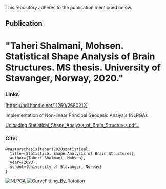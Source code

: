 This repository adheres to the publication mentioned below.

## Publication
# "Taheri Shalmani, Mohsen. Statistical Shape Analysis of Brain Structures. MS thesis. University of Stavanger, Norway, 2020."

### Links 
[https://hdl.handle.net/11250/2680212]

Implementation of Non-linear Principal Geodesic Analysis (NLPGA).

[Uploading Statistical_Shape_Analysis_of_Brain_Structures.pdf…]()


### Cite:
```
@mastersthesis{taheri2020statistical,
  title={Statistical Shape Analysis of Brain Structures},
  author={Taheri Shalmani, Mohsen},
  year={2020},
  school={University of Stavanger, Norway}
}
```

![NLPGA](https://github.com/MohsenTaheriShalmani/Nonlinear_Principal_Geodesic_Analysis/assets/19237855/f18d7a2f-7340-45ea-8b60-b64d18bbb4c9)
![CurveFitting_By_Rotation](https://github.com/MohsenTaheriShalmani/Nonlinear_Principal_Geodesic_Analysis/assets/19237855/b1bff4c0-de72-449f-8592-51e17215d4b3)

